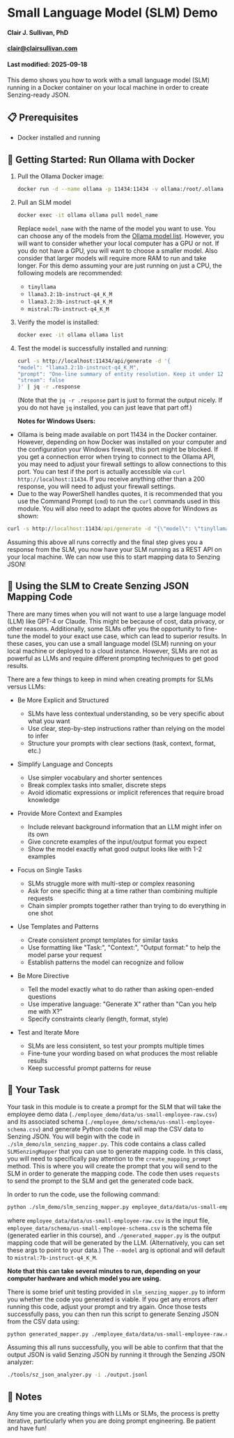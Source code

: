 # Small Language Model (SLM) Demo
#### Clair J. Sullivan, PhD
#### clair@clairsullivan.com
#### Last modified: 2025-09-18

This demo shows you how to work with a small language model (SLM) running in a Docker container on your local machine in order to create Senzing-ready JSON.

## 📋 Prerequisites

- Docker installed and running

## 🚀 Getting Started: Run Ollama with Docker

1. Pull the Ollama Docker image:
   ```bash
   docker run -d --name ollama -p 11434:11434 -v ollama:/root/.ollama ollama/ollama:latest
   ```

2. Pull an SLM model
    ```bash
    docker exec -it ollama ollama pull model_name
    ```
    Replace `model_name` with the name of the model you want to use.  You can choose any of the models from the [Ollama model list](https://ollama.com/models).  However, you will want to consider whether your local computer has a GPU or not.  If you do not have a GPU, you will want to choose a smaller model.  Also consider that larger models will require more RAM to run and take longer.  For this demo assuming your are just running on just a CPU, the following models are recommended:

    - `tinyllama`
    - `llama3.2:1b-instruct-q4_K_M`
    - `llama3.2:3b-instruct-q4_K_M`
    - `mistral:7b-instruct-q4_K_M`

3. Verify the model is installed:
    ```bash
    docker exec -it ollama ollama list
    ```

4. Test the model is successfully installed and running:
    ```bash
    curl -s http://localhost:11434/api/generate -d '{
    "model": "llama3.2:1b-instruct-q4_K_M",
    "prompt": "One-line summary of entity resolution. Keep it under 12 words.",
    "stream": false
    }' | jq -r .response
    ```

    (Note that the `jq -r .response` part is just to format the output nicely.  If you do not have `jq` installed, you can just leave that part off.)

    **Notes for Windows Users:**

  - Ollama is being made available on port 11434 in the Docker container.  However, depending on how Docker was installed on your computer and the configuration your Windows firewall, this port might be blocked.  If you get a connection error when trying to connect to the Ollama API, you may need to adjust your firewall settings to allow connections to this port.  You can test if the port is actually accessible via `curl http://localhost:11434`.  If you receive anything other than a 200 response, you will need to adjust your firewall settings.
  - Due to the way PowerShell handles quotes, it is recommended that you use the Command Prompt (`cmd`) to run the `curl` commands used in this module.  You will also need
  to adapt the quotes above for Windows as shown:

  ```cmd
  curl -s http://localhost:11434/api/generate -d "{\"model\": \"tinyllama\", \"prompt\": \"One-line summary of entity resolution. Keep it under 12 words.\", \"stream\": false}"
  ```


Assuming this above all runs correctly and the final step gives you a response from the SLM, you now have your SLM running as a REST API on your local machine.  We can now use this to start mapping data to Senzing JSON!

## 🤖 Using the SLM to Create Senzing JSON Mapping Code

There are many times when you will not want to use a large language model (LLM) like GPT-4 or Claude.  This might be because of cost, data privacy, or other reasons.  Additionally, some SLMs offer you the opportunity to fine-tune the model to your exact use case, which can lead to superior results.  In these cases, you can use a small language model (SLM) running on your local machine or deployed to a cloud instance.  However, SLMs are not as powerful as LLMs and require different prompting techniques to get good results.

There are a few things to keep in mind when creating prompts for SLMs versus LLMs:

- Be More Explicit and Structured
  - SLMs have less contextual understanding, so be very specific about what you want
  - Use clear, step-by-step instructions rather than relying on the model to infer
  - Structure your prompts with clear sections (task, context, format, etc.)

- Simplify Language and Concepts
  - Use simpler vocabulary and shorter sentences
  - Break complex tasks into smaller, discrete steps
  - Avoid idiomatic expressions or implicit references that require broad knowledge

- Provide More Context and Examples
  - Include relevant background information that an LLM might infer on its own
  - Give concrete examples of the input/output format you expect
  - Show the model exactly what good output looks like with 1-2 examples

- Focus on Single Tasks
  - SLMs struggle more with multi-step or complex reasoning
  - Ask for one specific thing at a time rather than combining multiple requests
  - Chain simpler prompts together rather than trying to do everything in one shot

- Use Templates and Patterns
  - Create consistent prompt templates for similar tasks
  - Use formatting like "Task:", "Context:", "Output format:" to help the model parse your request
  - Establish patterns the model can recognize and follow

- Be More Directive
  - Tell the model exactly what to do rather than asking open-ended questions
  - Use imperative language: "Generate X" rather than "Can you help me with X?"
  - Specify constraints clearly (length, format, style)

- Test and Iterate More
  - SLMs are less consistent, so test your prompts multiple times
  - Fine-tune your wording based on what produces the most reliable results
  - Keep successful prompt patterns for reuse

## 🎯 Your Task

Your task in this module is to create a prompt for the SLM that will take the employee demo data (`./employee_demo/data/us-small-employee-raw.csv`) and its associated schema (`./employee_demo/schema/us-small-employee-schema.csv`) and generate Python code that will map the CSV data to Senzing JSON.  You will begin with the code in `./slm_demo/slm_senzing_mapper.py`.  This code contains a class called `SLMSenzingMapper` that you can use to generate mapping code.  In this class, you will need to specifically pay attention to the `create_mapping_prompt` method.  This is where you will create the prompt that you will send to the SLM in order to generate the mapping code.  The code then uses `requests` to send the prompt to the SLM and get the generated code back.  

In order to run the code, use the following command:

```bash
python ./slm_demo/slm_senzing_mapper.py employee_data/data/us-small-employee-raw.csv employee_data/schema/us-small-employee-schema.csv ./generated_mapper.py --model tinyllama
```

where `employee_data/data/us-small-employee-raw.csv` is the input file, `employee_data/schema/us-small-employee-schema.csv` is the schema file (generated earlier in this course), and `./generated_mapper.py` is the output mapping code that will be generated by the LLM.  (Alternatively, you can set these args to point to your data.) The `--model` arg is optional and will default to `mistral:7b-instruct-q4_K_M`.    

**Note that this can take several minutes to run, depending on your computer hardware and which model you are using.**

There is some brief unit testing provided in `slm_senzing_mapper.py` to inform you whether the code you generated is viable.  If you get any errors afterr running this code, adjust your prompt and try again.  Once those tests successfully pass, you can then run this script to generate Senzing JSON from the CSV data using:

```bash
python generated_mapper.py ./employee_data/data/us-small-employee-raw.csv ./output.jsonl
```

Assuming this all runs successfully, you will be able to confirm that that the output JSON is valid Senzing JSON by running it through the Senzing JSON analyzer:

```bash
./tools/sz_json_analyzer.py -i ./output.jsonl 
```

## 📝 Notes

Any time you are creating things with LLMs or SLMs, the process is pretty iterative, particularly when you are doing prompt engineering.  Be patient and have fun!  
